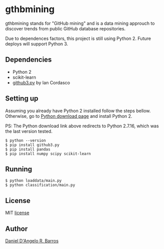 # gthbmining
gthbmining stands for "GitHub mining" and is a data mining approuch to discover trends from public GitHub database repositories.

Due to dependences factors, this project is still using Python 2. Future deploys will support Python 3.

Dependencies
------------
* Python 2
* scikit-learn
* [github3.py](https://github.com/github3py/github3py) by Ian Cordasco

Setting up
------------
Assuming you already have Python 2 installed follow the steps bellow. Otherwise, go to [Python download page](https://www.python.org/downloads/release/python-2716/) and install Python 2.

PS: The Python download link above redirects to Python 2.7.16, which was the last version tested.

	$ python --version
    $ pip install github3.py
    $ pip install pandas
    $ pip install numpy scipy scikit-learn

Running
------------
	$ python loaddata/main.py
    $ python classification/main.py


License
------------
MIT [license](https://github.com/ddangelorb/gthbmining/blob/master/LICENSE)

Author
------

[Daniel D'Angelo R. Barros](https://github.com/ddangelorb)
